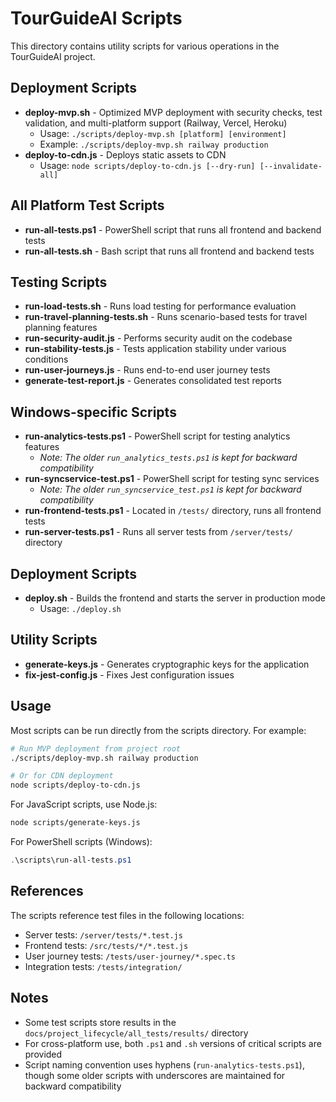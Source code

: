 # TourGuideAI Scripts

This directory contains utility scripts for various operations in the TourGuideAI project.

## Deployment Scripts
- **deploy-mvp.sh** - Optimized MVP deployment with security checks, test validation, and multi-platform support (Railway, Vercel, Heroku)
  - Usage: `./scripts/deploy-mvp.sh [platform] [environment]`
  - Example: `./scripts/deploy-mvp.sh railway production`
- **deploy-to-cdn.js** - Deploys static assets to CDN
  - Usage: `node scripts/deploy-to-cdn.js [--dry-run] [--invalidate-all]`

## All Platform Test Scripts

- **run-all-tests.ps1** - PowerShell script that runs all frontend and backend tests
- **run-all-tests.sh** - Bash script that runs all frontend and backend tests

## Testing Scripts

- **run-load-tests.sh** - Runs load testing for performance evaluation
- **run-travel-planning-tests.sh** - Runs scenario-based tests for travel planning features
- **run-security-audit.js** - Performs security audit on the codebase
- **run-stability-tests.js** - Tests application stability under various conditions
- **run-user-journeys.js** - Runs end-to-end user journey tests
- **generate-test-report.js** - Generates consolidated test reports

## Windows-specific Scripts

- **run-analytics-tests.ps1** - PowerShell script for testing analytics features
  - *Note: The older `run_analytics_tests.ps1` is kept for backward compatibility*
- **run-syncservice-test.ps1** - PowerShell script for testing sync services
  - *Note: The older `run_syncservice_test.ps1` is kept for backward compatibility*
- **run-frontend-tests.ps1** - Located in `/tests/` directory, runs all frontend tests
- **run-server-tests.ps1** - Runs all server tests from `/server/tests/` directory

## Deployment Scripts

- **deploy.sh** - Builds the frontend and starts the server in production mode
  - Usage: `./deploy.sh`

## Utility Scripts

- **generate-keys.js** - Generates cryptographic keys for the application
- **fix-jest-config.js** - Fixes Jest configuration issues

## Usage

Most scripts can be run directly from the scripts directory. For example:

```bash
# Run MVP deployment from project root
./scripts/deploy-mvp.sh railway production

# Or for CDN deployment
node scripts/deploy-to-cdn.js
```

For JavaScript scripts, use Node.js:

```bash
node scripts/generate-keys.js
```

For PowerShell scripts (Windows):

```powershell
.\scripts\run-all-tests.ps1
```

## References

The scripts reference test files in the following locations:

- Server tests: `/server/tests/*.test.js`
- Frontend tests: `/src/tests/*/*.test.js`
- User journey tests: `/tests/user-journey/*.spec.ts`
- Integration tests: `/tests/integration/`

## Notes

- Some test scripts store results in the `docs/project_lifecycle/all_tests/results/` directory
- For cross-platform use, both `.ps1` and `.sh` versions of critical scripts are provided
- Script naming convention uses hyphens (`run-analytics-tests.ps1`), though some older scripts with underscores are maintained for backward compatibility 